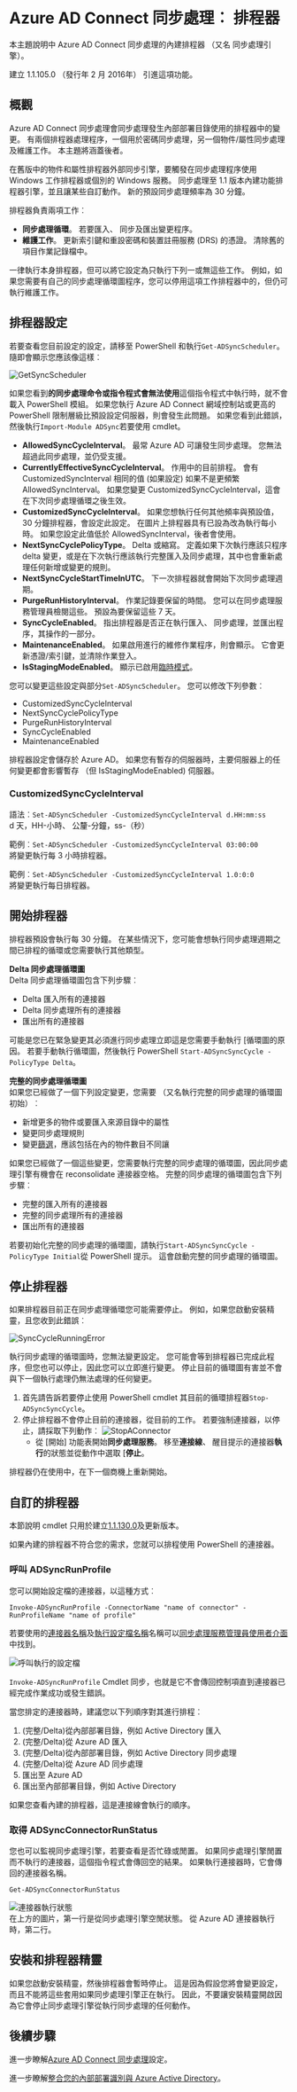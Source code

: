 <properties
   pageTitle="Azure AD Connect 同步處理︰ 排程器 |Microsoft Azure"
   description="本主題說明 Azure AD Connect 同步處理的內建的排程器功能。"
   services="active-directory"
   documentationCenter=""
   authors="AndKjell"
   manager="femila"
   editor=""/>

<tags
   ms.service="active-directory"
   ms.devlang="na"
   ms.topic="article"
   ms.tgt_pltfrm="na"
   ms.workload="identity"
   ms.date="08/04/2016"
   ms.author="billmath"/>

# <a name="azure-ad-connect-sync-scheduler"></a>Azure AD Connect 同步處理︰ 排程器
本主題說明中 Azure AD Connect 同步處理的內建排程器 （又名 同步處理引擎）。

建立 1.1.105.0 （發行年 2 月 2016年） 引進這項功能。

## <a name="overview"></a>概觀
Azure AD Connect 同步處理會同步處理發生內部部署目錄使用的排程器中的變更。 有兩個排程器處理程序，一個用於密碼同步處理，另一個物件/屬性同步處理及維護工作。 本主題將涵蓋後者。

在舊版中的物件和屬性排程器外部同步引擎，要觸發在同步處理程序使用 Windows 工作排程器或個別的 Windows 服務。 同步處理至 1.1 版本內建功能排程器引擎，並且讓某些自訂動作。 新的預設同步處理頻率為 30 分鐘。

排程器負責兩項工作︰

- **同步處理循環**。 若要匯入、 同步及匯出變更程序。
- **維護工作**。 更新索引鍵和重設密碼和裝置註冊服務 (DRS) 的憑證。 清除舊的項目作業記錄檔中。

一律執行本身排程器，但可以將它設定為只執行下列一或無這些工作。 例如，如果您需要有自己的同步處理循環圖程序，您可以停用這項工作排程器中的，但仍可執行維護工作。

## <a name="scheduler-configuration"></a>排程器設定
若要查看您目前設定的設定，請移至 PowerShell 和執行`Get-ADSyncScheduler`。 隨即會顯示您應該像這樣︰

![GetSyncScheduler](./media/active-directory-aadconnectsync-feature-scheduler/getsynccyclesettings.png)

如果您看到**的同步處理命令或指令程式會無法使用**這個指令程式中執行時，就不會載入 PowerShell 模組。 如果您執行 Azure AD Connect 網域控制站或更高的 PowerShell 限制層級比預設設定伺服器，則會發生此問題。 如果您看到此錯誤，然後執行`Import-Module ADSync`若要使用 cmdlet。

- **AllowedSyncCycleInterval**。 最常 Azure AD 可讓發生同步處理。 您無法超過此同步處理，並仍受支援。
- **CurrentlyEffectiveSyncCycleInterval**。 作用中的目前排程。 會有 CustomizedSyncInterval 相同的值 (如果設定) 如果不是更頻繁 AllowedSyncInterval。 如果您變更 CustomizedSyncCycleInterval，這會在下次同步處理循環之後生效。
- **CustomizedSyncCycleInterval**。 如果您想執行任何其他頻率與預設值，30 分鐘排程器，會設定此設定。 在圖片上排程器具有已設為改為執行每小時。 如果您設定此值低於 AllowedSyncInterval，後者會使用。
- **NextSyncCyclePolicyType**。 Delta 或縮寫。 定義如果下次執行應該只程序 delta 變更，或是在下次執行應該執行完整匯入及同步處理，其中也會重新處理任何新增或變更的規則。
- **NextSyncCycleStartTimeInUTC**。 下一次排程器就會開始下次同步處理週期。
- **PurgeRunHistoryInterval**。 作業記錄要保留的時間。 您可以在同步處理服務管理員檢閱這些。 預設為要保留這些 7 天。
- **SyncCycleEnabled**。 指出排程器是否正在執行匯入、 同步處理，並匯出程序，其操作的一部分。
- **MaintenanceEnabled**。 如果啟用進行的維修作業程序，則會顯示。 它會更新憑證/索引鍵，並清除作業登入。
- **IsStagingModeEnabled**。 顯示已啟用[臨時模式](active-directory-aadconnectsync-operations.md#staging-mode)。

您可以變更這些設定與部分`Set-ADSyncScheduler`。 您可以修改下列參數︰

- CustomizedSyncCycleInterval
- NextSyncCyclePolicyType
- PurgeRunHistoryInterval
- SyncCycleEnabled
- MaintenanceEnabled

排程器設定會儲存於 Azure AD。 如果您有暫存的伺服器時，主要伺服器上的任何變更都會影響暫存 （但 IsStagingModeEnabled) 伺服器。

### <a name="customizedsynccycleinterval"></a>CustomizedSyncCycleInterval
語法︰`Set-ADSyncScheduler -CustomizedSyncCycleInterval d.HH:mm:ss`  
d 天，HH-小時、 公釐-分鐘，ss-（秒）

範例︰`Set-ADSyncScheduler -CustomizedSyncCycleInterval 03:00:00`  
將變更執行每 3 小時排程器。

範例︰`Set-ADSyncScheduler -CustomizedSyncCycleInterval 1.0:0:0`  
將變更執行每日排程器。

## <a name="start-the-scheduler"></a>開始排程器
排程器預設會執行每 30 分鐘。 在某些情況下，您可能會想執行同步處理週期之間已排程的循環或您需要執行其他類型。

**Delta 同步處理循環圖**  
Delta 同步處理循環圖包含下列步驟︰

- Delta 匯入所有的連接器
- Delta 同步處理所有的連接器
- 匯出所有的連接器

可能是您已在緊急變更其必須進行同步處理立即這是您需要手動執行 [循環圖的原因。 若要手動執行循環圖，然後執行 PowerShell `Start-ADSyncSyncCycle -PolicyType Delta`。

**完整的同步處理循環圖**  
如果您已經做了一個下列設定變更，您需要 （又名執行完整的同步處理的循環圖 初始）︰

- 新增更多的物件或要匯入來源目錄中的屬性
- 變更同步處理規則
- 變更[篩選](active-directory-aadconnectsync-configure-filtering.md)，應該包括在內的物件數目不同讓

如果您已經做了一個這些變更，您需要執行完整的同步處理的循環圖，因此同步處理引擎有機會在 reconsolidate 連接器空格。 完整的同步處理的循環圖包含下列步驟︰

- 完整的匯入所有的連接器
- 完整的同步處理所有的連接器
- 匯出所有的連接器

若要初始化完整的同步處理的循環圖，請執行`Start-ADSyncSyncCycle -PolicyType Initial`從 PowerShell 提示。 這會啟動完整的同步處理的循環圖。

## <a name="stop-the-scheduler"></a>停止排程器
如果排程器目前正在同步處理循環您可能需要停止。 例如，如果您啟動安裝精靈，且您收到此錯誤︰

![SyncCycleRunningError](./media/active-directory-aadconnectsync-feature-scheduler/synccyclerunningerror.png)

執行同步處理的循環圖時，您無法變更設定。 您可能會等到排程器已完成此程序，但您也可以停止，因此您可以立即進行變更。 停止目前的循環圖有害並不會與下一個執行處理仍無法處理的任何變更。

1. 首先請告訴若要停止使用 PowerShell cmdlet 其目前的循環排程器`Stop-ADSyncSyncCycle`。
2. 停止排程器不會停止目前的連接器，從目前的工作。 若要強制連接器，以停止，請採取下列動作︰ ![StopAConnector](./media/active-directory-aadconnectsync-feature-scheduler/stopaconnector.png)
    - 從 [開始] 功能表開始**同步處理服務**。 移至**連接線**、 醒目提示的連接器**執行**的狀態並從動作中選取 [**停止**。

排程器仍在使用中，在下一個商機上重新開始。

## <a name="custom-scheduler"></a>自訂的排程器
本節說明 cmdlet 只用於建立[1.1.130.0](active-directory-aadconnect-version-history.md#111300)及更新版本。

如果內建的排程器不符合您的需求，您就可以排程使用 PowerShell 的連接器。

### <a name="invoke-adsyncrunprofile"></a>呼叫 ADSyncRunProfile
您可以開始設定檔的連接器，以這種方式︰

```
Invoke-ADSyncRunProfile -ConnectorName "name of connector" -RunProfileName "name of profile"
```

若要使用的[連接器名稱](active-directory-aadconnectsync-service-manager-ui-connectors.md)及[執行設定檔名稱](active-directory-aadconnectsync-service-manager-ui-connectors.md#configure-run-profiles)名稱可以[同步處理服務管理員使用者介面](active-directory-aadconnectsync-service-manager-ui.md)中找到。

![呼叫執行的設定檔](./media/active-directory-aadconnectsync-feature-scheduler/invokerunprofile.png)  

`Invoke-ADSyncRunProfile` Cmdlet 同步，也就是它不會傳回控制項直到連接器已經完成作業成功或發生錯誤。

當您排定的連接器時，建議您以下列順序對其進行排程︰

1. (完整/Delta)從內部部署目錄，例如 Active Directory 匯入
2. (完整/Delta)從 Azure AD 匯入
3. (完整/Delta)從內部部署目錄，例如 Active Directory 同步處理
4. (完整/Delta)從 Azure AD 同步處理
5. 匯出至 Azure AD
6. 匯出至內部部署目錄，例如 Active Directory

如果您查看內建的排程器，這是連接線會執行的順序。

### <a name="get-adsyncconnectorrunstatus"></a>取得 ADSyncConnectorRunStatus
您也可以監視同步處理引擎，若要查看是否忙碌或閒置。 如果同步處理引擎閒置而不執行的連接器，這個指令程式會傳回空的結果。 如果執行連接器時，它會傳回的連接器名稱。

```
Get-ADSyncConnectorRunStatus
```

![連接器執行狀態](./media/active-directory-aadconnectsync-feature-scheduler/getconnectorrunstatus.png)  
在上方的圖片，第一行是從同步處理引擎空閒狀態。 從 Azure AD 連接器執行時，第二行。

## <a name="scheduler-and-installation-wizard"></a>安裝和排程器精靈
如果您啟動安裝精靈，然後排程器會暫時停止。 這是因為假設您將會變更設定，而且不能將這些套用如果同步處理引擎正在執行。 因此，不要讓安裝精靈開啟因為它會停止同步處理引擎從執行同步處理的任何動作。

## <a name="next-steps"></a>後續步驟
進一步瞭解[Azure AD Connect 同步處理](active-directory-aadconnectsync-whatis.md)設定。

進一步瞭解[整合您的內部部署識別與 Azure Active Directory](active-directory-aadconnect.md)。
